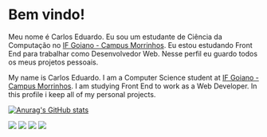 # Bem vindo!

Meu nome é Carlos Eduardo. Eu sou um estudante de Ciência da Computação no [IF Goiano - Campus Morrinhos](https://www.ifgoiano.edu.br/home/index.php/morrinhos). Eu estou estudando Front End para trabalhar como Desenvolvedor Web. Nesse perfil eu guardo todos os meus projetos pessoais. 

My name is Carlos Eduardo. I am a Computer Science student at [IF Goiano - Campus Morrinhos](https://www.ifgoiano.edu.br/home/index.php/morrinhos). I am studying Front End to work as a Web Developer. In this profile i keep all of my personal projects.

[![Anurag's GitHub stats](https://github-readme-stats.vercel.app/api?username=CarlosERM)](https://github.com/anuraghazra/github-readme-stats)

<a href="https://www.instagram.com/carloseduardormiranda/"><img src="https://img.shields.io/badge/Instagram-E4405F?style=for-the-badge&logo=instagram&logoColor=white"></a> <a href="https://www.linkedin.com/in/carlos-eduardo-rocha-miranda-a11603211/"><img src="https://img.shields.io/badge/LinkedIn-0077B5?style=for-the-badge&logo=linkedin&logoColor=white"></a> <a href="https://www.facebook.com/carloseduardo.rochamiranda.9/"><img src="https://img.shields.io/badge/Facebook-1877F2?style=for-the-badge&logo=facebook&logoColor=white"></a> <a href="mailto:carloseduardo.miranda2@gmail.com"><img src="https://img.shields.io/badge/Gmail-D14836?style=for-the-badge&logo=gmail&logoColor=white"></a>
